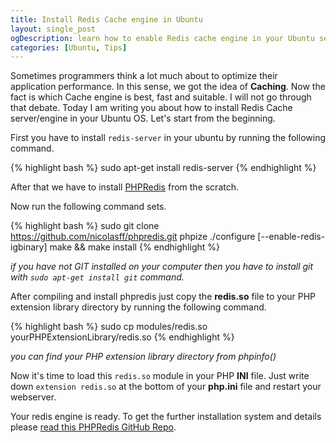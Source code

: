 ```yaml
---
title: Install Redis Cache engine in Ubuntu
layout: single_post
ogDescription: learn how to enable Redis cache engine in your Ubuntu server. It is pretty necessary for PHP programmer to use Redis as their cache engine.
categories: [Ubuntu, Tips]
---
```


Sometimes programmers think a lot much about to optimize their application performance. In this sense, we got the idea of **Caching**. Now the fact is which Cache engine is best, fast and suitable. I will not go through that debate. Today I am writing you about how to install Redis Cache server/engine in your Ubuntu OS. Let's start from the beginning. 

First you have to install `redis-server` in your ubuntu by running the following command.

{% highlight bash %}
sudo apt-get install redis-server
{% endhighlight %}

After that we have to install [PHPRedis](https://github.com/nicolasff/phpredis) from the scratch.

Now run the following command sets. 

{% highlight bash %}
sudo git clone https://github.com/nicolasff/phpredis.git
phpize
./configure [--enable-redis-igbinary]
make && make install
{% endhighlight %}

_if you have not GIT installed on your computer then you have to install git with `sudo apt-get install git` command._

After compiling and install phpredis just copy the **redis.so** file to your PHP extension library directory by running the following command.

{% highlight bash %}
sudo cp modules/redis.so yourPHPExtensionLibrary/redis.so
{% endhighlight %}

_you can find your PHP extension library directory from phpinfo()_

Now it's time to load this `redis.so` module in your PHP **INI** file. Just write down `extension redis.so` at the bottom of your **php.ini** file and restart your webserver.

Your redis engine is ready. To get the further installation system and details please [read this PHPRedis GitHub Repo](https://github.com/nicolasff/phpredis).
